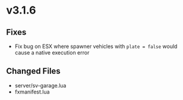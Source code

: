 # v3.1.6

## **Fixes**

* Fix bug on ESX where spawner vehicles with `plate = false` would cause a native execution error

## **Changed Files**

* server/sv-garage.lua
* fxmanifest.lua
